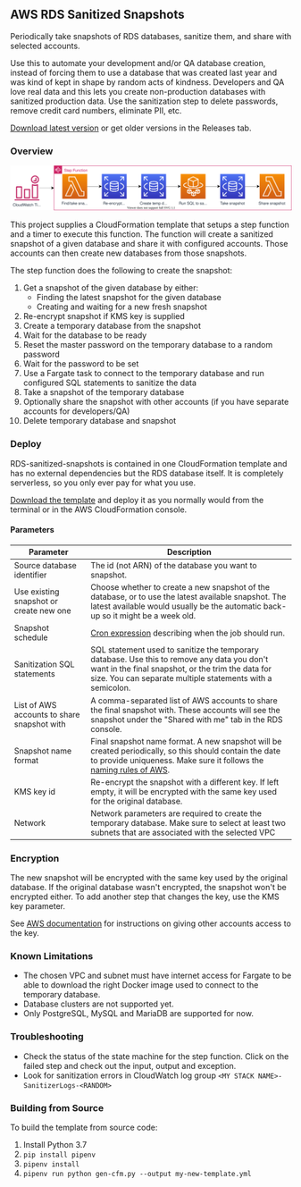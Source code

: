 ## AWS RDS Sanitized Snapshots

Periodically take snapshots of RDS databases, sanitize them, and share with selected accounts.

Use this to automate your development and/or QA database creation, instead of forcing them to use a database that was
created last year and was kind of kept in shape by random acts of kindness. Developers and QA love real data and this
lets you create non-production databases with sanitized production data. Use the sanitization step to delete passwords,
remove credit card numbers, eliminate PII, etc.  

[Download latest version](https://github.com/CloudSnorkel/RDS-sanitized-snapshots/releases/latest/download/RDS-sanitized-snapshots.yml)
or get older versions in the Releases tab.

### Overview

![Architecture diagram](https://github.com/CloudSnorkel/RDS-sanitized-snapshots/raw/master/architecture.svg?sanitize=true)

This project supplies a CloudFormation template that setups a step function and a timer to execute this function. The
function will create a sanitized snapshot of a given database and share it with configured accounts. Those accounts can
then create new databases from those snapshots.

The step function does the following to create the snapshot:

 1. Get a snapshot of the given database by either:
    * Finding the latest snapshot for the given database
    * Creating and waiting for a new fresh snapshot
 1. Re-encrypt snapshot if KMS key is supplied
 1. Create a temporary database from the snapshot
 1. Wait for the database to be ready
 1. Reset the master password on the temporary database to a random password
 1. Wait for the password to be set
 1. Use a Fargate task to connect to the temporary database and run configured SQL statements to sanitize the data
 1. Take a snapshot of the temporary database
 1. Optionally share the snapshot with other accounts (if you have separate accounts for developers/QA)
 1. Delete temporary database and snapshot

### Deploy

RDS-sanitized-snapshots is contained in one CloudFormation template and has no external dependencies but the RDS
database itself. It is completely serverless, so you only ever pay for what you use.

[Download the template](https://github.com/CloudSnorkel/RDS-sanitized-snapshots/releases/latest/download/RDS-sanitized-snapshots.yml)
and deploy it as you normally would from the terminal or in the AWS CloudFormation console.

#### Parameters

| Parameter | Description |
| --- | --- |
| Source database identifier | The id (not ARN) of the database you want to snapshot. |
| Use existing snapshot or create new one | Choose whether to create a new snapshot of the database, or to use the latest available snapshot. The latest available would usually be the automatic back-up so it might be a week old. |
| Snapshot schedule | [Cron expression](https://docs.aws.amazon.com/AmazonCloudWatch/latest/events/ScheduledEvents.html) describing when the job should run. |
| Sanitization SQL statements | SQL statement used to sanitize the temporary database. Use this to remove any data you don't want in the final snapshot, or the trim the data for size. You can separate multiple statements with a semicolon. |
| List of AWS accounts to share snapshot with | A comma-separated list of AWS accounts to share the final snapshot with. These accounts will see the snapshot under the "Shared with me" tab in the RDS console. |
| Snapshot name format | Final snapshot name format. A new snapshot will be created periodically, so this should contain the date to provide uniqueness. Make sure it follows the [naming rules of AWS](https://docs.aws.amazon.com/AmazonRDS/latest/UserGuide/CHAP_Limits.html). |
| KMS key id | Re-encrypt the snapshot with a different key. If left empty, it will be encrypted with the same key used for the original database. |
| Network | Network parameters are required to create the temporary database. Make sure to select at least two subnets that are associated with the selected VPC |

### Encryption

The new snapshot will be encrypted with the same key used by the original database. If the original database wasn't
encrypted, the snapshot won't be encrypted either. To add another step that changes the key, use the KMS key parameter.

See [AWS documentation](https://docs.aws.amazon.com/AmazonRDS/latest/UserGuide/USER_ShareSnapshot.html) for instructions
on giving other accounts access to the key.

### Known Limitations

* The chosen VPC and subnet must have internet access for Fargate to be able to download the right Docker image used to
  connect to the temporary database.
* Database clusters are not supported yet.
* Only PostgreSQL, MySQL and MariaDB are supported for now.

### Troubleshooting

* Check the status of the state machine for the step function. Click on the failed step and check out the input, output
  and exception.
* Look for sanitization errors in CloudWatch log group `<MY STACK NAME>-SanitizerLogs-<RANDOM>`

### Building from Source

To build the template from source code:

 1. Install Python 3.7
 1. `pip install pipenv`
 1. `pipenv install`
 1. `pipenv run python gen-cfm.py --output my-new-template.yml`
